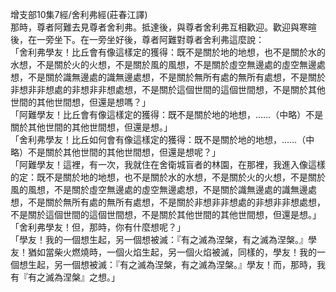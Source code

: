 增支部10集7經/舍利弗經(莊春江譯)  
那時，尊者阿難去見尊者舍利弗。抵達後，與尊者舍利弗互相歡迎。歡迎與寒暄後，在一旁坐下。在一旁坐好後，尊者阿難對尊者舍利弗這麼說：  
「舍利弗學友！比丘會有像這樣定的獲得：既不是關於地的地想，也不是關於水的水想，不是關於火的火想，不是關於風的風想，不是關於虛空無邊處的虛空無邊處想，不是關於識無邊處的識無邊處想，不是關於無所有處的無所有處想，不是關於非想非非想處的非想非非想處想，不是關於這個世間的這個世間想，不是關於其他世間的其他世間想，但還是想嗎？」  
「阿難學友！比丘會有像這樣定的獲得：既不是關於地的地想，……（中略）不是關於其他世間的其他世間想，但還是想。」  
「舍利弗學友！比丘如何會有像這樣定的獲得：既不是關於地的地想，……（中略）不是關於其他世間的其他世間想，但還是想呢？」  
「阿難學友！這裡，有一次，我就住在舍衛城盲者的林園，在那裡，我進入像這樣的定：既不是關於地的地想，也不是關於水的水想，不是關於火的火想，不是關於風的風想，不是關於虛空無邊處的虛空無邊處想，不是關於識無邊處的識無邊處想，不是關於無所有處的無所有處想，不是關於非想非非想處的非想非非想處想，不是關於這個世間的這個世間想，不是關於其他世間的其他世間想，但還是想。」  
「舍利弗學友！但，那時，你有什麼想呢？」  
「學友！我的一個想生起，另一個想被滅：『有之滅為涅槃，有之滅為涅槃。』學友！猶如當柴火燃燒時，一個火焰生起，另一個火焰被滅，同樣的，學友！我的一個想生起，另一個想被滅：『有之滅為涅槃，有之滅為涅槃。』學友！而，那時，我有『有之滅為涅槃』之想。」  
  
  
